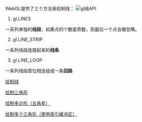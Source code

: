WebGL提供了三个方法来绘制线：
![gl线API](./images/gl%E7%BA%BF.png)

1. gl.LINES

  一系列单独的**线段**，如果点的个数是奇数，则最后一个点会被忽略。

2. gl.LINE_STRIP

  一系列线段连接起来的**线条**

3. gl.LINE_LOOP

  一系列线段首位相连组成一条**回路**

[绘制线](./2.WebGL%E7%BB%98%E5%88%B6%E7%BA%BF/1.line.html)

[绘制三角形](./2.WebGL%E7%BB%98%E5%88%B6%E7%BA%BF/2.trangle.html)

[绘制多边形（五角星）](./2.WebGL%E7%BB%98%E5%88%B6%E7%BA%BF/3.polygon.html)

[绘制多个三角形（使用索引缓冲区）](./2.WebGL%E7%BB%98%E5%88%B6%E7%BA%BF/4.triangles(drawElements).html)


